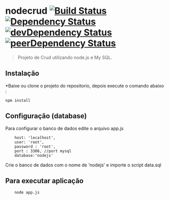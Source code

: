 # nodecrud [![Build Status](https://travis-ci.org/rogrs/nodecrud.svg?branch=master)](https://travis-ci.org/rogrs/nodecrud) [![Dependency Status](https://david-dm.org/rogrs/nodecrud.svg)](https://david-dm.org/rogrs/nodecrud) [![devDependency Status](https://david-dm.org/rogrs/nodecrud/dev-status.svg)](https://david-dm.org/rogrs/nodecrud#info=devDependencies) [![peerDependency Status](https://david-dm.org/rogrs/nodecrud/peer-status.svg)](https://david-dm.org/rogrs/nodecrud#info=peerDependencies)

> Projeto de Crud utilizando node.js e My SQL.



## Instalação
*Baixe ou clone o projeto do repositorio, depois execute o comando abaixo :

	npm install

## Configuração (database)
Para configurar o banco de dados  edite o arquivo app.js

        host: 'localhost',
        user: 'root',
        password : 'root',
        port : 3306, //port mysql
        database:'nodejs'	


Crie o banco de dados  com o nome de 'nodejs' e  importe o script data.sql



## Para executar aplicação 
        
        node app.js
